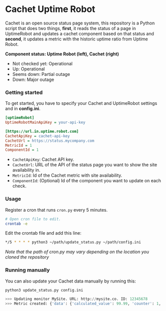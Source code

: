 # Cachet Uptime Robot

Cachet is an open source status page system, this repository is a Python script that does two things, **first**, it reads the status of a page in UptimeRobot and updates a cachet component based on that status and **second**, it updates a metric with the historic uptime ratio from Uptime Robot.

**Component status: Uptime Robot (left), Cachet (right)**

* Not checked yet: Operational
* Up: Operational
* Seems down: Partial outage
* Down: Major outage

### Getting started 

To get started, you have to specify your Cachet and UptimeRobot settings and in **config.ini**.
```ini
[uptimeRobot]
UptimeRobotMainApiKey = your-api-key

[https://url.in.uptime.robot.com]
CachetApiKey = cachet-api-key
CachetUrl = https://status.mycompany.com
MetricId = 1
ComponentId = 1
```

* `CachetApiKey`:  Cachet API key.
* `CachetUrl`: URL of the API of the status page you want to show the site availability in.
* `MetricId`: Id of the Cachet metric with site availability.
* `ComponentId`: (Optional) Id of the component you want to update on each check.

### Usage

Register a cron that runs `cron.py` every 5 minutes.

```bash
# Open cron file to edit.
crontab -e
```

Edit the crontab file and add this line:
```bash
*/5 * * * * python3 ~/path/update_status.py ~/path/config.ini
```

_Note that the path of cron.py may vary depending on the location you cloned the repository_

### Running manually

You can also update your Cachet data manually by running this:

```python
python3 update_status.py config.ini

>>> Updating monitor MySite. URL: http://mysite.co. ID: 12345678
>>> Metric created: {'data': {'calculated_value': 99.99, 'counter': 1, 'metric_id': 4, 'value': 99.99, 'created_at': '2016-08-12 08:23:10', 'updated_at': '2016-08-12 08:23:10', 'id': 99}}
```
